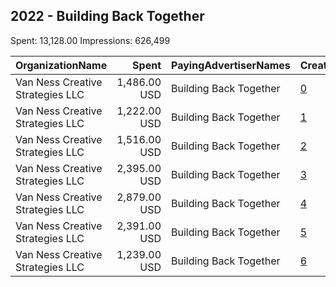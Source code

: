 ## 2022 - Building Back Together 
Spent: 13,128.00
Impressions: 626,499

|OrganizationName|Spent|PayingAdvertiserNames|CreativeUrls|Impressions|Genders|AgeBrackets|CountryCodes|BillingAddresses|CandidateBallotInformation|
|:---|---:|:---|:---|---:|:---|:---|:---|:---|:---|
|Van Ness Creative Strategies LLC|1,486.00 USD|Building Back Together|[0](https://www.snap.com/political-ads/asset/036b220d2f44a076fc1deae3b6b518af47d1478600cf5b306ab50389e0d99c67?mediaType=mp4)|136,389||18-35|united states|US|Student Debt Relief|
|Van Ness Creative Strategies LLC|1,222.00 USD|Building Back Together|[1](https://www.snap.com/political-ads/asset/036b220d2f44a076fc1deae3b6b518af47d1478600cf5b306ab50389e0d99c67?mediaType=mp4)|115,349||18-35|united states|US|Student Debt Relief|
|Van Ness Creative Strategies LLC|1,516.00 USD|Building Back Together|[2](https://www.snap.com/political-ads/asset/036b220d2f44a076fc1deae3b6b518af47d1478600cf5b306ab50389e0d99c67?mediaType=mp4)|103,185||18-35|united states|US|Student Debt Relief|
|Van Ness Creative Strategies LLC|2,395.00 USD|Building Back Together|[3](https://www.snap.com/political-ads/asset/eb649ec74fabae74907ac4399a56a0f8f908697c83ad209c541f46f2ca7900b0?mediaType=mp4)|75,232||18-35|united states|US|Student Debt Relief|
|Van Ness Creative Strategies LLC|2,879.00 USD|Building Back Together|[4](https://www.snap.com/political-ads/asset/eb649ec74fabae74907ac4399a56a0f8f908697c83ad209c541f46f2ca7900b0?mediaType=mp4)|74,218||18-35|united states|US|Student Debt Relief|
|Van Ness Creative Strategies LLC|2,391.00 USD|Building Back Together|[5](https://www.snap.com/political-ads/asset/eb649ec74fabae74907ac4399a56a0f8f908697c83ad209c541f46f2ca7900b0?mediaType=mp4)|73,797||18-35|united states|US|Student Debt Relief|
|Van Ness Creative Strategies LLC|1,239.00 USD|Building Back Together|[6](https://www.snap.com/political-ads/asset/036b220d2f44a076fc1deae3b6b518af47d1478600cf5b306ab50389e0d99c67?mediaType=mp4)|48,329||18-35|united states|US|Student Debt Relief|
